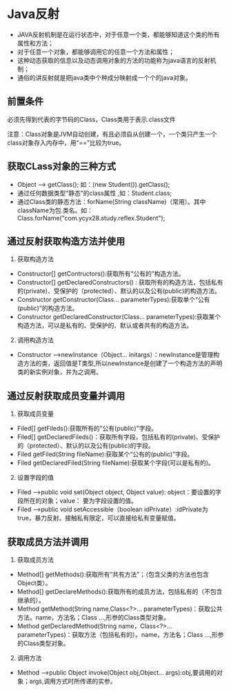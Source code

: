 # Java反射
- JAVA反射机制是在运行状态中，对于任意一个类，都能够知道这个类的所有属性和方法；
- 对于任意一个对象，都能够调用它的任意一个方法和属性；
- 这种动态获取的信息以及动态调用对象的方法的功能称为java语言的反射机制；
- 通俗的讲反射就是把java类中个种成分映射成一个个的java对象。

## 前置条件
必须先得到代表的字节码的Class，Class类用于表示.class文件

注意：Class对象是JVM自动创建，有且必须自从创建一个，一个类只产生一个class对象存入内存中，用“==”比较为true。

## 获取CLass对象的三种方式
- Object ——> getClass(); 如：(new Student()).getClass();
- 通过任何数据类型“静态”的class属性 ,如：Student.class;
- 通过Class类的静态方法：forName(String className)（常用）。其中className为包.类名。如：Class.forName("com.ycyx28.study.reflex.Student");

## 通过反射获取构造方法并使用
1. 获取构造方法
- Constructor[] getContructors():获取所有“公有的”构造方法。
- Constructor[] getDeclaredConstructors() : 获取所有的构造方法，包括私有的(private)、受保护的（protected）、默认的以及公有(public)的构造方法。
- Constructor getConstructor(Class... parameterTypes):获取单个“公有(public)”的构造方法。
- Constructor getDeclaredConstructor(Class... parameterTypes):获取某个构造方法，可以是私有的、受保护的、默认或者共有的构造方法。

2. 调用构造方法
- Constructor ——>newInstance（Object... initargs）：newInstance是管理构造方法的类，返回值是T类型,所以newInstance是创建了一个构造方法的声明类的新实例对象，并为之调用。
  
## 通过反射获取成员变量并调用
1. 获取成员变量
- Filed[] getFileds():获取所有的"公有(public)"字段。
- Filed[] getDeclaredFileds()：获取所有字段，包括私有的(private)、受保护的（protected）、默认的以及公有(public)的字段。
- Filed getFiled(String fileName):获取某个“公有的(public)”字段。
- Filed getDeclaredFiled(String fileName):获取某个字段(可以是私有的)。
  
2. 设置字段的值
- Filed ——>public void set(Object object, Object value): object：要设置的字段所在的对象；value： 要为字段设置的值。
- Filed ——>public void setAccessible（boolean idPrivate）:idPrivate为true，暴力反射。接触私有限定，可以直接给私有变量赋值。
  
## 获取成员方法并调用
1. 获取成员方法
- Method[] getMethods():获取所有“共有方法”；（包含父类的方法也包含Object类）。
- Method[] getDeclareMethods():获取所有的成员方法，包括私有的（不包含继承的）。
- Method getMethod(String name,Class<?>... parameterTypes)：获取公共方法。name，方法名；Class ...,形参的Class类型对象。
- Method getDeclaredMethod(String name，Class<?>... parameterTypes)：获取方法（包括私有的）。name，方法名；Class ...,形参的Class类型对象。
  
2. 调用方法
- Method ——>public Object invoke(Object obj,Object... args):obj,要调用的对象；args,调用方式时所传递的实参。






